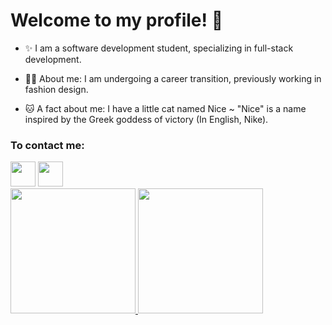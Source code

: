 # Welcome to my profile! 👋

<!--
**TrizCes/TrizCes** is a ✨ _special_ ✨ repository because its `README.md` (this file) appears on your GitHub profile.

Here are some ideas to get you started:

- 🔭 I’m currently working on ...
- 🌱 I’m currently learning ...
- 👯 I’m looking to collaborate on ...
- 🤔 I’m looking for help with ...
- 💬 Ask me about ...
- 📫 How to reach me: ...
- 😄 Pronouns: ...
- ⚡ Fun fact: ...
-->
- ✨ I am a software development student, specializing in full-stack development.

- 👩‍💻 About me: I am undergoing a career transition, previously working in fashion design.
  
- 🐱 A fact about me: I have a little cat named Nice ~ "Nice" is a name inspired by the Greek goddess of victory (In English, Nike).

### To contact me:
<div class="redes" > 
  <a href="https://www.linkedin.com/in/beatrizceschini/"><img height="40em" src="https://cdn.jsdelivr.net/gh/devicons/devicon/icons/linkedin/linkedin-original.svg"></a>
  <a href="mailto:biaceschini@gmail.com"><img height="40em" src="https://img.shields.io/badge/Gmail-D14836?style=for-the-badge&logo=gmail&logoColor=white"></a>
</div>

<div>
  <a href="https://github.com/TrizCes"/>
  <img height="200em" src="https://github-readme-stats.vercel.app/api?username=TrizCes&show_icons=true&theme=vision-friendly-dark&inclue_all_commit=true" />
  <img height="200em" src="https://github-readme-stats.vercel.app/api/top-langs?username=TrizCes&layout-default&langs_count=3&theme=vision-friendly-dark" />
</div>


